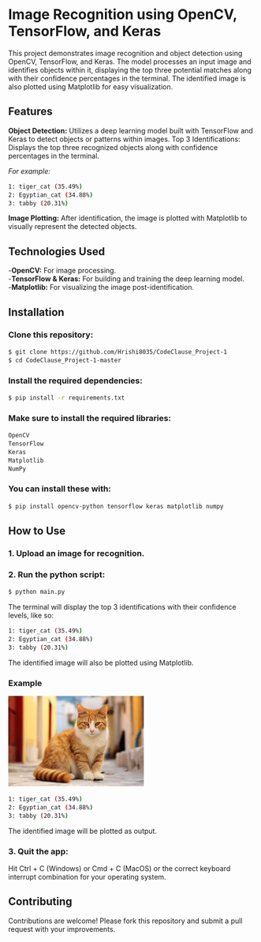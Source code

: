 # Image Recognition using OpenCV, TensorFlow, and Keras
This project demonstrates image recognition and object detection using OpenCV, TensorFlow, and Keras. The model processes an input image and identifies objects within it, displaying the top three potential matches along with their confidence percentages in the terminal. The identified image is also plotted using Matplotlib for easy visualization.

## Features
**Object Detection:** Utilizes a deep learning model built with TensorFlow and Keras to detect objects or patterns within images.
Top 3 Identifications: Displays the top three recognized objects along with confidence percentages in the terminal. 

*For example:*
```bash
1: tiger_cat (35.49%)
2: Egyptian_cat (34.88%)
3: tabby (20.31%)
```

**Image Plotting:** After identification, the image is plotted with Matplotlib to visually represent the detected objects.

## Technologies Used
-**OpenCV:** For image processing.  
-**TensorFlow & Keras:** For building and training the deep learning model.  
-**Matplotlib:** For visualizing the image post-identification.  

## Installation

### Clone this repository:

```bash
$ git clone https://github.com/Hrishi8035/CodeClause_Project-1
$ cd CodeClause_Project-1-master
```

### Install the required dependencies:

```bash
$ pip install -r requirements.txt
```

### Make sure to install the required libraries:
```bash
OpenCV
TensorFlow
Keras
Matplotlib
NumPy
```
### You can install these with:
```bash
$ pip install opencv-python tensorflow keras matplotlib numpy
```

## How to Use

### 1. Upload an image for recognition.

### 2. Run the python script:
```bash
$ python main.py
```

The terminal will display the top 3 identifications with their confidence levels, like so:
```bash
1: tiger_cat (35.49%)
2: Egyptian_cat (34.88%)
3: tabby (20.31%)
```
The identified image will also be plotted using Matplotlib.

### Example
![Cat](image.jpeg)
```bash
1: tiger_cat (35.49%)
2: Egyptian_cat (34.88%)
3: tabby (20.31%)
```
The identified image will be plotted as output.

### 3. Quit the app: 

Hit Ctrl + C (Windows) or Cmd + C (MacOS) or the correct keyboard interrupt combination for your operating system.

## Contributing
Contributions are welcome! Please fork this repository and submit a pull request with your improvements.
